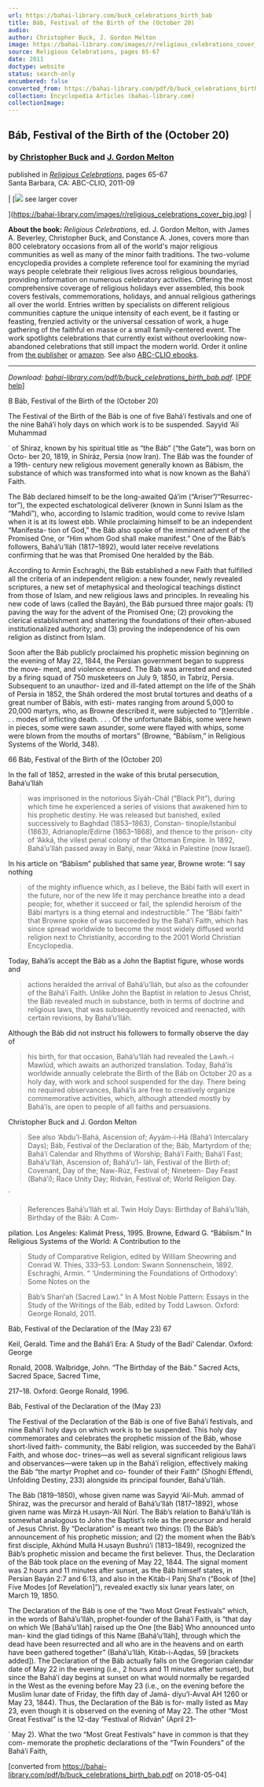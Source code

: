 ```yaml
---
url: https://bahai-library.com/buck_celebrations_birth_bab
title: Báb, Festival of the Birth of the (October 20)
audio: 
author: Christopher Buck, J. Gordon Melton
image: https://bahai-library.com/images/r/religious_celebrations_cover_small.jpg
source: Religious Celebrations, pages 65-67
date: 2011
doctype: website
status: search-only
encumbered: false
converted_from: https://bahai-library.com/pdf/b/buck_celebrations_birth_bab.pdf
collection: Encyclopedia Articles (bahai-library.com)
collectionImage: 
---
```



## Báb, Festival of the Birth of the (October 20)

### by [Christopher Buck](https://bahai-library.com/author/Christopher+Buck) and [J. Gordon Melton](https://bahai-library.com/author/J.%20Gordon+Melton)

published in [_Religious Celebrations_](https://bahai-library.com/series/Religious%20Celebrations&like=on), pages 65-67  
Santa Barbara, CA: ABC-CLIO, 2011-09


| [![](https://bahai-library.com/images/r/religious_celebrations_cover_small.jpg)
see larger cover

](https://bahai-library.com/images/r/religious_celebrations_cover_big.jpg) |

**About the book:** _Religious Celebrations,_ ed. J. Gordon Melton, with James A. Beverley, Christopher Buck, and Constance A. Jones, covers more than 800 celebratory occasions from all of the world's major religious communities as well as many of the minor faith traditions. The two-volume encyclopedia provides a complete reference tool for examining the myriad ways people celebrate their religious lives across religious boundaries, providing information on numerous celebratory activities. Offering the most comprehensive coverage of religious holidays ever assembled, this book covers festivals, commemorations, holidays, and annual religious gatherings all over the world. Entries written by specialists on different religious communities capture the unique intensity of each event, be it fasting or feasting, frenzied activity or the universal cessation of work, a huge gathering of the faithful en masse or a small family-centered event. The work spotlights celebrations that currently exist without overlooking now-abandoned celebrations that still impact the modern world. Order it online from [the publisher](http://abc-clio.com/product.aspx?isbn=9781598842050) or [amazon](http://www.amazon.com/Religious-Celebrations-volumes-Encyclopedia-Commemorations/dp/1598842056). See also [ABC-CLIO ebooks](http://ebooks.abc-clio.com).  
  

* * *

  

_Download: [bahai-library.com/pdf/b/buck\_celebrations\_birth_bab.pdf](https://bahai-library.com/pdf/b/buck_celebrations_birth_bab.pdf)._ \[[PDF help](https://bahai-library.com/pdf/)\]


B
Báb, Festival of the Birth of the (October 20)

The Festival of the Birth of the Báb is one of five Bahá’ı́ festivals and one of the
nine Bahá’ı́ holy days on which work is to be suspended. Sayyid ‘Alı́ Muhammad

˙
of Shiraz, known by his spiritual title as “the Báb” (“the Gate”), was born on Octo-
ber 20, 1819, in Shı́ráz, Persia (now Iran). The Báb was the founder of a 19th-
century new religious movement generally known as Bábism, the substance of
which was transformed into what is now known as the Bahá’ı́ Faith.

The Báb declared himself to be the long-awaited Qá’im (“Ariser”/“Resurrec-
tor”), the expected eschatological deliverer (known in Sunni Islam as the
“Mahdı́”), who, according to Islamic tradition, would come to revive Islam when
it is at its lowest ebb. While proclaiming himself to be an independent “Manifesta-
tion of God,” the Báb also spoke of the imminent advent of the Promised One, or
“Him whom God shall make manifest.” One of the Báb’s followers, Bahá’u’lláh
(1817–1892), would later receive revelations confirming that he was that Promised
One heralded by the Báb.

According to Armin Eschraghi, the Báb established a new Faith that fulfilled all
the criteria of an independent religion: a new founder, newly revealed scriptures, a
new set of metaphysical and theological teachings distinct from those of Islam,
and new religious laws and principles. In revealing his new code of laws (called
the Bayán), the Báb pursued three major goals: (1) paving the way for the advent
of the Promised One; (2) provoking the clerical establishment and shattering the
foundations of their often-abused institutionalized authority; and (3) proving the
independence of his own religion as distinct from Islam.

Soon after the Báb publicly proclaimed his prophetic mission beginning on the
evening of May 22, 1844, the Persian government began to suppress the move-
ment, and violence ensued. The Báb was arrested and executed by a firing squad
of 750 musketeers on July 9, 1850, in Tabrı́z, Persia. Subsequent to an unauthor-
ized and ill-fated attempt on the life of the Sháh of Persia in 1852, the Sháh
ordered the most brutal tortures and deaths of a great number of Bábı́s, with esti-
mates ranging from around 5,000 to 20,000 martyrs, who, as Browne described
it, were subjected to “[t]errible . . . modes of inflicting death. . . . Of the unfortunate
Bábı́s, some were hewn in pieces, some were sawn asunder, some were flayed with
whips, some were blown from the mouths of mortars” (Browne, “Bábı́ism,” in
Religious Systems of the World, 348).

66    Báb, Festival of the Birth of the (October 20)

In the fall of 1852, arrested in the wake of this brutal persecution, Bahá’u’lláh
> was imprisoned in the notorious Siyáh-Chál (“Black Pit”), during which time he
> experienced a series of visions that awakened him to his prophetic destiny. He
> was released but banished, exiled successively to Baghdad (1853–1863), Constan-
> tinople/Istanbul (1863), Adrianople/Edirne (1863–1868), and thence to the prison-
> city of ‘Akká, the vilest penal colony of the Ottoman Empire. In 1892, Bahá’u’lláh
passed away in Bahjı́, near ‘Akká in Palestine (now Israel).

In his article on “Bábı́ism” published that same year, Browne wrote: “I say nothing
> of the mighty influence which, as I believe, the Bábı́ faith will exert in the future, nor
> of the new life it may perchance breathe into a dead people; for, whether it succeed or
> fail, the splendid heroism of the Bábı́ martyrs is a thing eternal and indestructible.”
> The “Bábı́ faith” that Browne spoke of was succeeded by the Bahá’ı́ Faith, which
> has since spread worldwide to become the most widely diffused world religion next
to Christianity, according to the 2001 World Christian Encyclopedia.

Today, Bahá’ı́s accept the Báb as a John the Baptist figure, whose words and
> actions heralded the arrival of Bahá’u’lláh, but also as the cofounder of the Bahá’ı́
> Faith. Unlike John the Baptist in relation to Jesus Christ, the Báb revealed much in
> substance, both in terms of doctrine and religious laws, that was subsequently
revoiced and reenacted, with certain revisions, by Bahá’u’lláh.

Although the Báb did not instruct his followers to formally observe the day of
> his birth, for that occasion, Bahá’u’lláh had revealed the Lawh.-i Mawlúd, which
> awaits an authorized translation. Today, Bahá’ı́s worldwide annually celebrate
> the Birth of the Báb on October 20 as a holy day, with work and school suspended
> for the day. There being no required observances, Bahá’ı́s are free to creatively
> organize commemorative activities, which, although attended mostly by Bahá’ı́s,
are open to people of all faiths and persuasions.

Christopher Buck and J. Gordon Melton
> See also ‘Abdu’l-Bahá, Ascension of; Ayyám-i-Há (Bahá’ı́ Intercalary Days); Báb,
> Festival of the Declaration of the; Báb, Martyrdom of the; Bahá’ı́ Calendar and
> Rhythms of Worship; Bahá’ı́ Faith; Bahá’ı́ Fast; Bahá’u’lláh, Ascension of; Bahá’u’l-
> láh, Festival of the Birth of; Covenant, Day of the; Naw-Rúz, Festival of; Nineteen-
Day Feast (Bahá’ı́); Race Unity Day; Ridván, Festival of; World Religion Day.

˙

> References
Bahá’u’lláh et al. Twin Holy Days: Birthday of Bahá’u’lláh, Birthday of the Báb: A Com-

pilation. Los Angeles: Kalimát Press, 1995.
Browne, Edward G. “Bábı́ism.” In Religious Systems of the World: A Contribution to the

> Study of Comparative Religion, edited by William Sheowring and Conrad W. Thies,
> 333–53. London: Swann Sonnenschein, 1892.
Eschraghi, Armin. “ ‘Undermining the Foundations of Orthodoxy’: Some Notes on the

> Báb’s Sharı́‘ah (Sacred Law).” In A Most Noble Pattern: Essays in the Study of the
Writings of the Báb, edited by Todd Lawson. Oxford: George Ronald, 2011.

Báb, Festival of the Declaration of the (May 23)           67

Keil, Gerald. Time and the Bahá’ı́ Era: A Study of the Badı́‘ Calendar. Oxford: George

Ronald, 2008.
Walbridge, John. “The Birthday of the Báb.” Sacred Acts, Sacred Space, Sacred Time,

217–18. Oxford: George Ronald, 1996.

Báb, Festival of the Declaration of the (May 23)

The Festival of the Declaration of the Báb is one of five Bahá’ı́ festivals, and nine
Bahá’ı́ holy days on which work is to be suspended. This holy day commemorates
and celebrates the prophetic mission of the Báb, whose short-lived faith-
community, the Bábı́ religion, was succeeded by the Bahá’ı́ Faith, and whose doc-
trines—as well as several significant religious laws and observances—were taken
up in the Bahá’ı́ religion, effectively making the Báb “the martyr Prophet and co-
founder of their Faith” (Shoghi Effendi, Unfolding Destiny, 233) alongside its
principal founder, Bahá’u’lláh.

The Báb (1819–1850), whose given name was Sayyid ‘Alı́-Muh. ammad of
Shiraz, was the precursor and herald of Bahá’u’lláh (1817–1892), whose given
name was Mı́rzá H.usayn-‘Alı́ Núrı́. The Báb’s relation to Bahá’u’lláh is somewhat
analogous to John the Baptist’s role as the precursor and herald of Jesus Christ. By
“Declaration” is meant two things: (1) the Báb’s announcement of his prophetic
mission; and (2) the moment when the Báb’s first disciple, Akhúnd Mullá H.usayn
Bushrú’ı́ (1813–1849), recognized the Báb’s prophetic mission and became the
first believer. Thus, the Declaration of the Báb took place on the evening of
May 22, 1844. The signal moment was 2 hours and 11 minutes after sunset, as
the Báb himself states, in Persian Bayán 2:7 and 6:13, and also in the Kitáb-i Panj
Sha‘n (“Book of [the] Five Modes [of Revelation]”), revealed exactly six lunar
years later, on March 19, 1850.

The Declaration of the Báb is one of the “two Most Great Festivals” which, in
the words of Bahá’u’lláh, prophet-founder of the Bahá’ı́ Faith, is “that day on
which We [Bahá’u’lláh] raised up the One [the Báb] Who announced unto man-
kind the glad tidings of this Name [Bahá’u’lláh], through which the dead have
been resurrected and all who are in the heavens and on earth have been gathered
together” (Bahá’u’lláh, Kitáb-i-Aqdas, 59 [brackets added]). The Declaration of
the Báb actually falls on the Gregorian calendar date of May 22 in the evening
(i.e., 2 hours and 11 minutes after sunset), but since the Bahá’ı́ day begins at sunset
on what would normally be regarded in the West as the evening before May 23
(i.e., on the evening before the Muslim lunar date of Friday, the fifth day of Jamá-
dı́yu’l-Avval AH 1260 or May 23, 1844). Thus, the Declaration of the Báb is for-
mally listed as May 23, even though it is observed on the evening of May 22.
The other “Most Great Festival” is the 12-day “Festival of Ridván” (April 21–

˙
May 2). What the two “Most Great Festivals” have in common is that they com-
memorate the prophetic declarations of the “Twin Founders” of the Bahá’ı́ Faith,


[converted from https://bahai-library.com/pdf/b/buck_celebrations_birth_bab.pdf on 2018-05-04]


